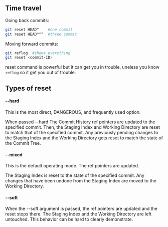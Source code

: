## Time travel

Going back commits:

```bash
git reset HEAD^    #one commit
git reset HEAD^^^  #three commit
```

Moving forward commits:

```bash
git reflog  #shows everything
git reset <commit-ID>
```

reset command is powerful but it can get you in trouble, uneless
you know `reflog` so it get you out of trouble.

## Types of reset

#### --hard

This is the most direct, DANGEROUS, and frequently used option.

When passed --hard The Commit History ref pointers are updated to
the specified commit. Then, the Staging Index and Working Directory
are reset to match that of the specified commit. Any previously
pending changes to the Staging Index and the Working Directory gets
reset to match the state of the Commit Tree.

#### --mixed

This is the default operating mode. The ref pointers are updated.

The Staging Index is reset to the state of the specified commit.
Any changes that have been undone from the Staging Index are moved
to the Working Directory.

#### --soft

When the --soft argument is passed, the ref pointers are updated and
the reset stops there. The Staging Index and the Working Directory
are left untouched. This behavior can be hard to clearly demonstrate.
